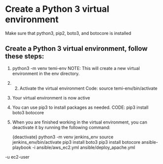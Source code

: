 # Create a Python 3 virtual environment

Make sure that python3, pip2, boto3, and botocore is installed

## Create a Python 3 virtual environment, follow these steps:

1. python3 -m venv temi-env
   NOTE: This will create a new virtual environment in the env directory.
2. 2. Activate the virtual environment
   Code:  source temi-env/bin/activate
3. Your virtual environment is now active
4. You can use pip3 to install packages as needed.
   CODE:
   pip3 install boto3 botocore
5. When you are finished working in the virtual environment, you can deactivate it by running the following command:

   {deactivate}
python3 -m venv jenkins_env
source jenkins_env/bin/activate
pip3 install boto3 
pip3 install botocore
ansible-playbook -i ansible/aws_ec2.yml ansible/deploy_apache.yml

 -u ec2-user


 